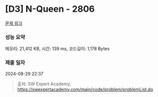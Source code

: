 # [D3] N-Queen - 2806 

[문제 링크](https://swexpertacademy.com/main/code/problem/problemDetail.do?contestProbId=AV7GKs06AU0DFAXB) 

### 성능 요약

메모리: 21,412 KB, 시간: 139 ms, 코드길이: 1,178 Bytes

### 제출 일자

2024-08-29 22:37



> 출처: SW Expert Academy, https://swexpertacademy.com/main/code/problem/problemList.do